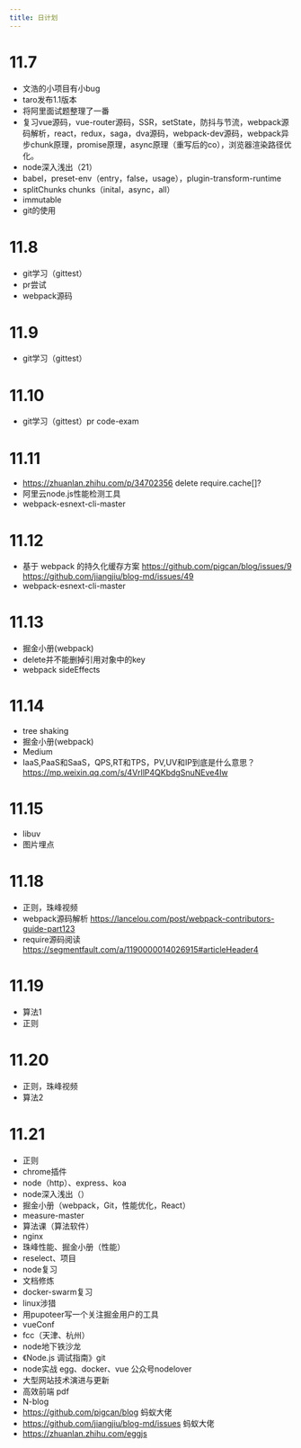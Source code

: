 ```yaml
---
title: 日计划
---
```


# 11.7

- 文浩的小项目有小bug
- taro发布1.1版本
- 将阿里面试题整理了一番
- 复习vue源码，vue-router源码，SSR，setState，防抖与节流，webpack源码解析，react，redux，saga，dva源码，webpack-dev源码，webpack异步chunk原理，promise原理，async原理（重写后的co），浏览器渲染路径优化。
- node深入浅出（21）
- babel，preset-env（entry，false，usage），plugin-transform-runtime
- splitChunks chunks（inital，async，all）
- immutable
- git的使用

# 11.8

- git学习（gittest）
- pr尝试
- webpack源码

# 11.9

- git学习（gittest）

# 11.10

- git学习（gittest）pr code-exam

# 11.11

- https://zhuanlan.zhihu.com/p/34702356 delete require.cache[]?
- 阿里云node.js性能检测工具
- webpack-esnext-cli-master

# 11.12

- 基于 webpack 的持久化缓存方案 https://github.com/pigcan/blog/issues/9 https://github.com/jiangjiu/blog-md/issues/49
- webpack-esnext-cli-master

# 11.13

- 掘金小册(webpack)
- delete并不能删掉引用对象中的key
- webpack sideEffects

# 11.14

- tree shaking
- 掘金小册(webpack)
- Medium
- IaaS,PaaS和SaaS，QPS,RT和TPS，PV,UV和IP到底是什么意思？https://mp.weixin.qq.com/s/4VrllP4QKbdgSnuNEve4Iw

# 11.15

- libuv
- 图片埋点

# 11.18

- 正则，珠峰视频
- webpack源码解析 https://lancelou.com/post/webpack-contributors-guide-part123 
- require源码阅读 https://segmentfault.com/a/1190000014026915#articleHeader4

# 11.19

- 算法1
- 正则

# 11.20

- 正则，珠峰视频
- 算法2

# 11.21

- 正则
- chrome插件
- node（http）、express、koa
- node深入浅出（）
- 掘金小册（webpack，Git，性能优化，React）
- measure-master
- 算法课（算法软件）
- nginx
- 珠峰性能、掘金小册（性能）
- reselect、项目
- node复习
- 文档修炼
- docker-swarm复习
- linux涉猎
- 用pupoteer写一个关注掘金用户的工具
- vueConf
- fcc（天津、杭州）
- node地下铁沙龙
- 《Node.js 调试指南》git
- node实战 egg、docker、vue 公众号nodelover
- 大型网站技术演进与更新
- 高效前端 pdf
- N-blog 
- https://github.com/pigcan/blog 蚂蚁大佬
- https://github.com/jiangjiu/blog-md/issues 蚂蚁大佬
- https://zhuanlan.zhihu.com/eggjs
